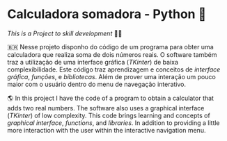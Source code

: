 # Calculadora somadora - Python  :snake:

_This is a Project to skill development_ :man_student:
 
🇧🇷  Nesse projeto disponho do código de um programa para obter uma calculadora que realiza soma de dois números reais. O software também traz a utilização de uma interface gráfica (*TKinter*) de baixa complexibilidade. Este código traz aprendizagem e conceitos de  _interface gráfica_,  _funções_, e  _bibliotecas_.  Além de prover uma interação um pouco maior com o usuário dentro do menu de navegação interativo. 






:earth_americas: In this project I have the code of a program to obtain a calculator that adds two real numbers. The software also uses a graphical interface (*TKinter*) of low complexity. This code brings learning and concepts of _graphical interface_, _functions_, and _libraries_. In addition to providing a little more interaction with the user within the interactive navigation menu.
